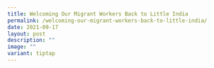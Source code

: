 ```yaml
---
title: Welcoming Our Migrant Workers Back to Little India
permalink: /welcoming-our-migrant-workers-back-to-little-india/
date: 2021-09-17
layout: post
description: ""
image: ""
variant: tiptap
---
```

